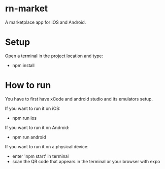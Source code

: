 # rn-market

A marketplace app for iOS and Android.

# Setup

Open a terminal in the project location and type:

- npm install

# How to run

You have to first have xCode and android studio and its emulators setup.

If you want to run it on iOS:

- npm run ios

If you want to run it on Android:

- npm run android

If you want to run it on a physical device:

- enter 'npm start' in terminal
- scan the QR code that appears in the terminal or your browser with expo
